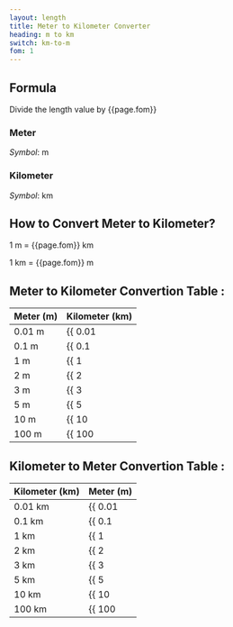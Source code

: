 ```yaml
---
layout: length
title: Meter to Kilometer Converter
heading: m to km
switch: km-to-m
fom: 1
---
```


## Formula
Divide the length value by {{page.fom}}

### Meter
*Symbol*: m

### Kilometer
*Symbol*: km

## How to Convert Meter to Kilometer?
1 m = {{page.fom}} km

1 km = {{page.fom}} m

## Meter to Kilometer Convertion Table :

| Meter (m) | Kilometer (km) |
| ---- | ---- |
| 0.01 m | {{ 0.01 | divided_by: page.fom | round: 5 }} km |
| 0.1 m | {{ 0.1 | divided_by: page.fom | round: 5 }} km |
| 1 m | {{ 1 | divided_by: page.fom | round: 5 }} km |
| 2 m | {{ 2 | divided_by: page.fom | round: 5 }} km |
| 3 m | {{ 3 | divided_by: page.fom | round: 5 }} km |
| 5 m | {{ 5 | divided_by: page.fom | round: 5 }} km |
| 10 m | {{ 10 | divided_by: page.fom | round: 5 }} km |
| 100 m | {{ 100 | divided_by: page.fom | round: 5 }} km |

## Kilometer to Meter Convertion Table :

| Kilometer (km) | Meter (m) |
| ---- | ---- |
| 0.01 km | {{ 0.01 | times: page.fom | round: 5 }} m |
| 0.1 km | {{ 0.1 | times: page.fom | round: 5 }} m |
| 1 km | {{ 1 | times: page.fom | round: 5 }} m |
| 2 km | {{ 2 | times: page.fom | round: 5 }} m |
| 3 km | {{ 3 | times: page.fom | round: 5 }} m |
| 5 km | {{ 5 | times: page.fom | round: 5 }} m |
| 10 km | {{ 10 | times: page.fom | round: 5 }} m |
| 100 km | {{ 100 | times: page.fom | round: 5 }} m |

<script>
selectInput[7].selected = true
selectOutput[8].selected = true
</script>
